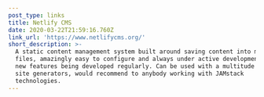 ```yaml
---
post_type: links
title: Netlify CMS
date: 2020-03-22T21:59:16.760Z
link_url: 'https://www.netlifycms.org/'
short_description: >-
  A static content management system built around saving content into markdown
  files, amazingly easy to configure and always under active development with
  new features being developed regularly. Can be used with a multitude of static
  site generators, would recommend to anybody working with JAMstack
  technologies.
---
```

